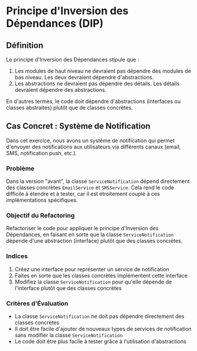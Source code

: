 # Principe d'Inversion des Dépendances (DIP)

## Définition
Le principe d'Inversion des Dépendances stipule que :
1. Les modules de haut niveau ne devraient pas dépendre des modules de bas niveau. Les deux devraient dépendre d'abstractions.
2. Les abstractions ne devraient pas dépendre des détails. Les détails devraient dépendre des abstractions.

En d'autres termes, le code doit dépendre d'abstractions (interfaces ou classes abstraites) plutôt que de classes concrètes.

## Cas Concret : Système de Notification

Dans cet exercice, nous avons un système de notification qui permet d'envoyer des notifications aux utilisateurs via différents canaux (email, SMS, notification push, etc.).

### Problème
Dans la version "avant", la classe `ServiceNotification` dépend directement des classes concrètes `EmailService` et `SMSService`. Cela rend le code difficile à étendre et à tester, car il est étroitement couplé à ces implémentations spécifiques.

### Objectif du Refactoring
Refactoriser le code pour appliquer le principe d'Inversion des Dépendances, en faisant en sorte que la classe `ServiceNotification` dépende d'une abstraction (interface) plutôt que des classes concrètes.

### Indices
1. Créez une interface pour représenter un service de notification
2. Faites en sorte que les classes concrètes implémentent cette interface
3. Modifiez la classe `ServiceNotification` pour qu'elle dépende de l'interface plutôt que des classes concrètes

### Critères d'Évaluation
- La classe `ServiceNotification` ne doit pas dépendre directement des classes concrètes
- Il doit être facile d'ajouter de nouveaux types de services de notification sans modifier la classe `ServiceNotification`
- Le code doit être plus facile à tester grâce à l'utilisation d'abstractions 